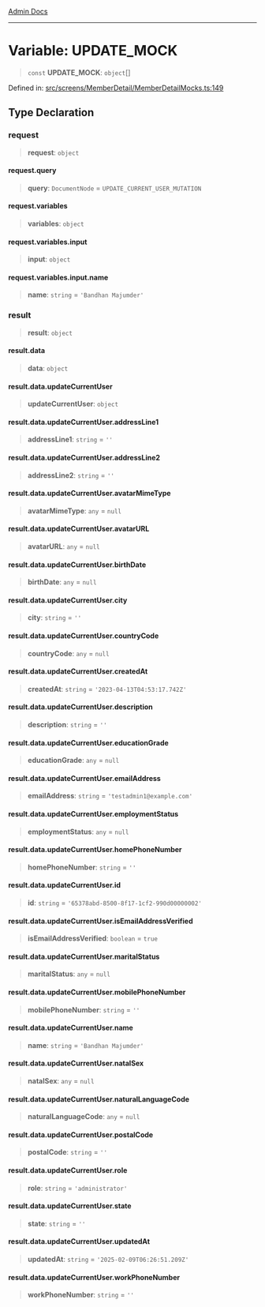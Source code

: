 [Admin Docs](/)

---

# Variable: UPDATE_MOCK

> `const` **UPDATE_MOCK**: `object`[]

Defined in: [src/screens/MemberDetail/MemberDetailMocks.ts:149](https://github.com/PalisadoesFoundation/talawa-admin/blob/main/src/screens/MemberDetail/MemberDetailMocks.ts#L149)

## Type Declaration

### request

> **request**: `object`

#### request.query

> **query**: `DocumentNode` = `UPDATE_CURRENT_USER_MUTATION`

#### request.variables

> **variables**: `object`

#### request.variables.input

> **input**: `object`

#### request.variables.input.name

> **name**: `string` = `'Bandhan Majumder'`

### result

> **result**: `object`

#### result.data

> **data**: `object`

#### result.data.updateCurrentUser

> **updateCurrentUser**: `object`

#### result.data.updateCurrentUser.addressLine1

> **addressLine1**: `string` = `''`

#### result.data.updateCurrentUser.addressLine2

> **addressLine2**: `string` = `''`

#### result.data.updateCurrentUser.avatarMimeType

> **avatarMimeType**: `any` = `null`

#### result.data.updateCurrentUser.avatarURL

> **avatarURL**: `any` = `null`

#### result.data.updateCurrentUser.birthDate

> **birthDate**: `any` = `null`

#### result.data.updateCurrentUser.city

> **city**: `string` = `''`

#### result.data.updateCurrentUser.countryCode

> **countryCode**: `any` = `null`

#### result.data.updateCurrentUser.createdAt

> **createdAt**: `string` = `'2023-04-13T04:53:17.742Z'`

#### result.data.updateCurrentUser.description

> **description**: `string` = `''`

#### result.data.updateCurrentUser.educationGrade

> **educationGrade**: `any` = `null`

#### result.data.updateCurrentUser.emailAddress

> **emailAddress**: `string` = `'testadmin1@example.com'`

#### result.data.updateCurrentUser.employmentStatus

> **employmentStatus**: `any` = `null`

#### result.data.updateCurrentUser.homePhoneNumber

> **homePhoneNumber**: `string` = `''`

#### result.data.updateCurrentUser.id

> **id**: `string` = `'65378abd-8500-8f17-1cf2-990d00000002'`

#### result.data.updateCurrentUser.isEmailAddressVerified

> **isEmailAddressVerified**: `boolean` = `true`

#### result.data.updateCurrentUser.maritalStatus

> **maritalStatus**: `any` = `null`

#### result.data.updateCurrentUser.mobilePhoneNumber

> **mobilePhoneNumber**: `string` = `''`

#### result.data.updateCurrentUser.name

> **name**: `string` = `'Bandhan Majumder'`

#### result.data.updateCurrentUser.natalSex

> **natalSex**: `any` = `null`

#### result.data.updateCurrentUser.naturalLanguageCode

> **naturalLanguageCode**: `any` = `null`

#### result.data.updateCurrentUser.postalCode

> **postalCode**: `string` = `''`

#### result.data.updateCurrentUser.role

> **role**: `string` = `'administrator'`

#### result.data.updateCurrentUser.state

> **state**: `string` = `''`

#### result.data.updateCurrentUser.updatedAt

> **updatedAt**: `string` = `'2025-02-09T06:26:51.209Z'`

#### result.data.updateCurrentUser.workPhoneNumber

> **workPhoneNumber**: `string` = `''`
